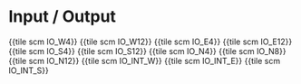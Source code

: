 # Input / Output

{{tile scm IO_W4}}
{{tile scm IO_W12}}
{{tile scm IO_E4}}
{{tile scm IO_E12}}
{{tile scm IO_S4}}
{{tile scm IO_S12}}
{{tile scm IO_N4}}
{{tile scm IO_N8}}
{{tile scm IO_N12}}
{{tile scm IO_INT_W}}
{{tile scm IO_INT_E}}
{{tile scm IO_INT_S}}

